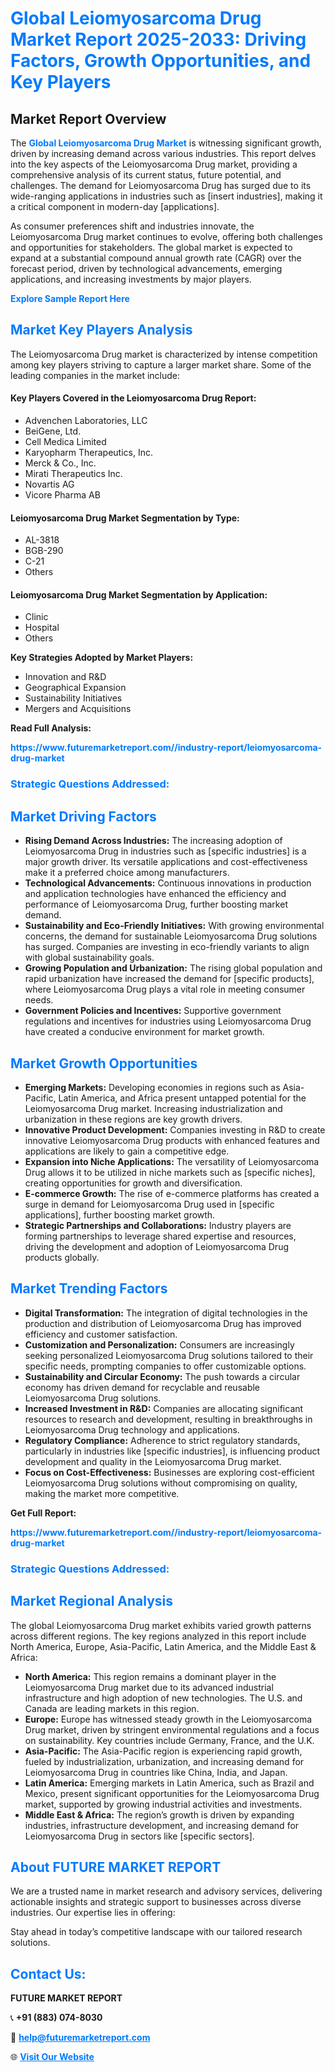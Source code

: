 <h1 style="color: #007BFF;">Global Leiomyosarcoma Drug Market Report 2025-2033: Driving Factors, Growth Opportunities, and Key Players</h1>

<section id="overview">
<h2>Market Report Overview</h2>
<p>The <a href="https://www.futuremarketreport.com//industry-report/leiomyosarcoma-drug-market" style="color: #007BFF; text-decoration: none;"><strong>Global Leiomyosarcoma Drug Market</strong></a> is witnessing significant growth, driven by increasing demand across various industries. This report delves into the key aspects of the Leiomyosarcoma Drug market, providing a comprehensive analysis of its current status, future potential, and challenges. The demand for Leiomyosarcoma Drug has surged due to its wide-ranging applications in industries such as [insert industries], making it a critical component in modern-day [applications].</p>
<p>As consumer preferences shift and industries innovate, the Leiomyosarcoma Drug market continues to evolve, offering both challenges and opportunities for stakeholders. The global market is expected to expand at a substantial compound annual growth rate (CAGR) over the forecast period, driven by technological advancements, emerging applications, and increasing investments by major players.</p>
</section>

<section id="overview">
<p><a href="https://www.futuremarketreport.com//request-sample/reportId=52788" style="color: #007BFF; text-decoration: none;"><strong>Explore Sample Report Here</strong></a></p>
</section>

<section id="key-players">
<h2 style="color: #007BFF;">Market Key Players Analysis</h2>
<p>The Leiomyosarcoma Drug market is characterized by intense competition among key players striving to capture a larger market share. Some of the leading companies in the market include:</p>
<h4>Key Players Covered in the Leiomyosarcoma Drug Report:</h4>
<ul><li>Advenchen Laboratories, LLC</li><li>BeiGene, Ltd.</li><li>Cell Medica Limited</li><li>Karyopharm Therapeutics, Inc.</li><li>Merck &amp; Co., Inc.</li><li>Mirati Therapeutics Inc.</li><li>Novartis AG</li><li>Vicore Pharma AB</li></ul>
<h4>Leiomyosarcoma Drug Market Segmentation by Type:</h4>
<ul><li>AL-3818</li><li>BGB-290</li><li>C-21</li><li>Others</li></ul>

<h4>Leiomyosarcoma Drug Market Segmentation by Application:</h4>
<ul><li>Clinic</li><li>Hospital</li><li>Others</li></ul>
<p><strong>Key Strategies Adopted by Market Players:</strong></p>
<ul>
<li>Innovation and R&D</li>
<li>Geographical Expansion</li>
<li>Sustainability Initiatives</li>
<li>Mergers and Acquisitions</li>
</ul>
</section>

<section>
<p><strong>Read Full Analysis: </strong></p><a href="https://www.futuremarketreport.com//industry-report/leiomyosarcoma-drug-market" style="color: #007BFF; text-decoration: none;"><strong>https://www.futuremarketreport.com//industry-report/leiomyosarcoma-drug-market</strong></a>
<h3 style="color: #007BFF;">Strategic Questions Addressed:</h3>
</section>

<section id="driving-factors">
<h2 style="color: #007BFF;">Market Driving Factors</h2>
<ul>
<li><strong>Rising Demand Across Industries:</strong> The increasing adoption of Leiomyosarcoma Drug in industries such as [specific industries] is a major growth driver. Its versatile applications and cost-effectiveness make it a preferred choice among manufacturers.</li>
<li><strong>Technological Advancements:</strong> Continuous innovations in production and application technologies have enhanced the efficiency and performance of Leiomyosarcoma Drug, further boosting market demand.</li>
<li><strong>Sustainability and Eco-Friendly Initiatives:</strong> With growing environmental concerns, the demand for sustainable Leiomyosarcoma Drug solutions has surged. Companies are investing in eco-friendly variants to align with global sustainability goals.</li>
<li><strong>Growing Population and Urbanization:</strong> The rising global population and rapid urbanization have increased the demand for [specific products], where Leiomyosarcoma Drug plays a vital role in meeting consumer needs.</li>
<li><strong>Government Policies and Incentives:</strong> Supportive government regulations and incentives for industries using Leiomyosarcoma Drug have created a conducive environment for market growth.</li>
</ul>
</section>

<section id="growth-opportunities">
<h2 style="color: #007BFF;">Market Growth Opportunities</h2>
<ul>
<li><strong>Emerging Markets:</strong> Developing economies in regions such as Asia-Pacific, Latin America, and Africa present untapped potential for the Leiomyosarcoma Drug market. Increasing industrialization and urbanization in these regions are key growth drivers.</li>
<li><strong>Innovative Product Development:</strong> Companies investing in R&D to create innovative Leiomyosarcoma Drug products with enhanced features and applications are likely to gain a competitive edge.</li>
<li><strong>Expansion into Niche Applications:</strong> The versatility of Leiomyosarcoma Drug allows it to be utilized in niche markets such as [specific niches], creating opportunities for growth and diversification.</li>
<li><strong>E-commerce Growth:</strong> The rise of e-commerce platforms has created a surge in demand for Leiomyosarcoma Drug used in [specific applications], further boosting market growth.</li>
<li><strong>Strategic Partnerships and Collaborations:</strong> Industry players are forming partnerships to leverage shared expertise and resources, driving the development and adoption of Leiomyosarcoma Drug products globally.</li>
</ul>
</section>

<section id="trending-factors">
<h2 style="color: #007BFF;">Market Trending Factors</h2>
<ul>
<li><strong>Digital Transformation:</strong> The integration of digital technologies in the production and distribution of Leiomyosarcoma Drug has improved efficiency and customer satisfaction.</li>
<li><strong>Customization and Personalization:</strong> Consumers are increasingly seeking personalized Leiomyosarcoma Drug solutions tailored to their specific needs, prompting companies to offer customizable options.</li>
<li><strong>Sustainability and Circular Economy:</strong> The push towards a circular economy has driven demand for recyclable and reusable Leiomyosarcoma Drug solutions.</li>
<li><strong>Increased Investment in R&D:</strong> Companies are allocating significant resources to research and development, resulting in breakthroughs in Leiomyosarcoma Drug technology and applications.</li>
<li><strong>Regulatory Compliance:</strong> Adherence to strict regulatory standards, particularly in industries like [specific industries], is influencing product development and quality in the Leiomyosarcoma Drug market.</li>
<li><strong>Focus on Cost-Effectiveness:</strong> Businesses are exploring cost-efficient Leiomyosarcoma Drug solutions without compromising on quality, making the market more competitive.</li>
</ul>
</section>

<section>
<p><strong>Get Full Report: </strong></p><a href="https://www.futuremarketreport.com//industry-report/leiomyosarcoma-drug-market" style="color: #007BFF; text-decoration: none;"><strong>https://www.futuremarketreport.com//industry-report/leiomyosarcoma-drug-market</strong></a>
<h3 style="color: #007BFF;">Strategic Questions Addressed:</h3>
</section>


<section id="regional-analysis">
<h2 style="color: #007BFF;">Market Regional Analysis</h2>
<p>The global Leiomyosarcoma Drug market exhibits varied growth patterns across different regions. The key regions analyzed in this report include North America, Europe, Asia-Pacific, Latin America, and the Middle East & Africa:</p>
<ul>
<li><strong>North America:</strong> This region remains a dominant player in the Leiomyosarcoma Drug market due to its advanced industrial infrastructure and high adoption of new technologies. The U.S. and Canada are leading markets in this region.</li>
<li><strong>Europe:</strong> Europe has witnessed steady growth in the Leiomyosarcoma Drug market, driven by stringent environmental regulations and a focus on sustainability. Key countries include Germany, France, and the U.K.</li>
<li><strong>Asia-Pacific:</strong> The Asia-Pacific region is experiencing rapid growth, fueled by industrialization, urbanization, and increasing demand for Leiomyosarcoma Drug in countries like China, India, and Japan.</li>
<li><strong>Latin America:</strong> Emerging markets in Latin America, such as Brazil and Mexico, present significant opportunities for the Leiomyosarcoma Drug market, supported by growing industrial activities and investments.</li>
<li><strong>Middle East & Africa:</strong> The region’s growth is driven by expanding industries, infrastructure development, and increasing demand for Leiomyosarcoma Drug in sectors like [specific sectors].</li>
</ul>
</section>

<footer>
<h2 style="color: #007BFF;">About FUTURE MARKET REPORT</h2>
<p>We are a trusted name in market research and advisory services, delivering actionable insights and strategic support to businesses across diverse industries. Our expertise lies in offering:</p>

<p>Stay ahead in today’s competitive landscape with our tailored research solutions.</p>

<h2 style="color: #007BFF;">Contact Us:</h2>
<p><strong>FUTURE MARKET REPORT</strong></p>
<p>📞 <strong>+91 (883) 074-8030</strong></p>
<p>📧 <strong><a href="mailto:help@futuremarketreport.com" style="color: #007BFF;">help@futuremarketreport.com</a></strong></p>
<p>🌐 <strong><a href="https://www.futuremarketreport.com/" style="color: #007BFF;">Visit Our Website</a></strong></p>
</footer>